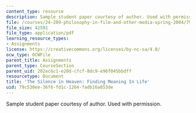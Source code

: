 ```yaml
---
content_type: resource
description: Sample student paper courtesy of author. Used with permission.
file: /courses/24-209-philosophy-in-film-and-other-media-spring-2004/79c530ee36f6fd1c1264fadb16a853de_Philosophy.pdf
file_size: 42591
file_type: application/pdf
learning_resource_types:
- Assignments
license: https://creativecommons.org/licenses/by-nc-sa/4.0/
ocw_type: OCWFile
parent_title: Assignments
parent_type: CourseSection
parent_uid: 202ec6c1-e20d-cfcf-8dc9-e96f045bbdff
resourcetype: Document
title: 'The Silence in Heaven: Finding Meaning In Life'
uid: 79c530ee-36f6-fd1c-1264-fadb16a853de
---
```

Sample student paper courtesy of author. Used with permission.